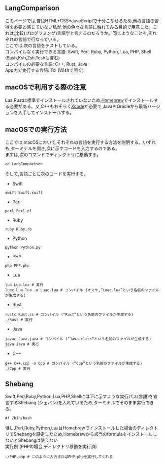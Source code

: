 ## LangComparison

このページでは,普段HTML+CSS+JavaScriptで十分こなせるため,他の言語の習得を必要と感じていない私が,他の色々な言語に触れてみる目的で用意した。これは,比較(プログラミング)言語学と言えるのだろうか。同じようなことを,それぞれの言語で行なっている。  
ここでは,次の言語をテストしている。  
コンパイルなく実行できる言語: Swift, Perl, Ruby, Python, Lua, PHP, Shell (Bash,Ksh,Zsh,Tcshも含む)  
コンパイルの必要な言語: C++, Rust, Java  
App内で実行する言語: Tcl (Wishで開く)

## macOSで利用する際の注意

Lua,Rustは標準でインストールされていないため,[Homebrew](https://brew.sh "Homebrew")でインストールする必要がある。又,C++もおそらく[Xcode](https://developer.apple.com/xcode/ "Xcode")が必要で,JavaもOracleから最新バージョンを入手してインストールする。

## macOSでの実行方法

ここでは,macOSにおいて,それぞれの言語を実行する方法を説明する。いずれも,ターミナルを開き,次に示すコードを入力するのである。  
まずは,次のコマンドでディレクトリに移動する。
```Shell
cd LangComparison
```
そして,言語ごとに次のコードを実行する。
- Swift
```Shell
swift Swift.swift
```
- Perl
```Shell
perl Perl.pl
```
- Ruby
```Shell
ruby Ruby.rb
```
- Python
```Shell
python Python.py
```
- PHP
```Shell
php PHP.php
```
- Lua
```Shell
lua Lua.lua # 実行
luac Lua.lua -o Luac.lua # コンパイル (オマケ,“Luac.lua”という名前のファイルが生成する)
```
- Rust
```Shell
rustc Rust.rs # コンパイル (“Rust”という名前のファイルが生成する)
./Rust # 実行
```
- Java
```Shell
javac Java.java # コンパイル (“Java.class”という名前のファイルが生成する)
java Java # 実行
```
- C++
```Shell
g++ C++.cpp -o Cpp # コンパイル (“Cpp”という名前のファイルが生成する)
./Cpp # 実行
```

## Shebang

Swift,Perl,Ruby,Python,Lua,PHP,Shellには下に示すような実行パス(言語)を宣言するShebang (シェバン)を入れているため,ターミナルでそのまま実行できる。
```Shell
#! /bin/bash
```
但し,Perl,Ruby,Python,LuaはHomebrewでインストールした場合のディレクトリでShebangを設定したため,Homebrewから該当のformulaをインストールしないとShebangは使えない  
実行例 (PHPの場合,ディレクトリ移動を実行済)
```Shell
./PHP.php # このように入力すればPHP.phpを実行してくれる
```
